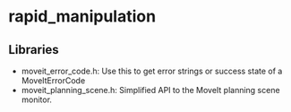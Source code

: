 # rapid_manipulation

## Libraries
- moveit_error_code.h: Use this to get error strings or success state of a MoveItErrorCode
- moveit_planning_scene.h: Simplified API to the MoveIt planning scene monitor.
